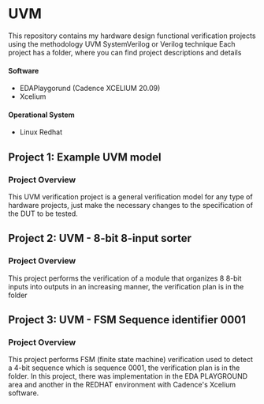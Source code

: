 # UVM

This repository contains my hardware design functional verification projects using the methodology UVM SystemVerilog or Verilog technique
Each project has a folder, where you can find project descriptions and details

#### Software
* EDAPlaygorund (Cadence XCELIUM 20.09)
* Xcelium 

#### Operational System
* Linux Redhat

## Project 1: Example UVM model

### Project Overview
This UVM verification project is a general verification model for any type of hardware projects, just make the necessary changes to the specification of the DUT to be tested.

## Project 2: UVM - 8-bit 8-input sorter 

### Project Overview
This project performs the verification of a module that organizes 8 8-bit inputs into outputs in an increasing manner, the verification plan is in the folder

## Project 3: UVM - FSM Sequence identifier 0001

### Project Overview
This project performs FSM (finite state machine) verification used to detect a 4-bit sequence which is sequence 0001, the verification plan is in the folder. In this project, there was implementation in the EDA PLAYGROUND area and another in the REDHAT environment with Cadence's Xcelium software.
